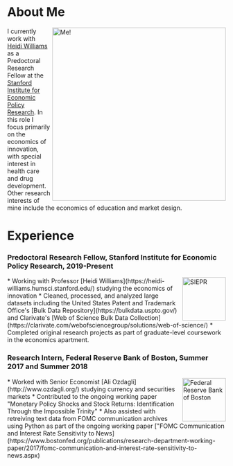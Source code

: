 # About Me
<img src="https://siepr.stanford.edu/sites/default/files/styles/large-profile/public/people/8376-siepr-headshots7919jpg-17.jpg?itok=Pj25HNGw" alt="Me!" align="right" height=400px>

I currently work with [Heidi Williams](https://heidi-williams.humsci.stanford.edu/) as a Predoctoral Research Fellow at the [Stanford Institute for Economic Policy Research](https://siepr.stanford.edu/). In this role I focus primarily on the economics of innovation, with special interest in health care and drug development. Other research interests of mine include the economics of education and market design. 

# Experience
### Predoctoral Research Fellow, Stanford Institute for Economic Policy Research, 2019-Present
<img src="https://siepr.stanford.edu/sites/default/files/styles/large-scaled/public/siepr_logo_red1transparent.gif?itok=Vo-NSgYH" alt="SIEPR" align="right" height=100px>
* Working with Professor [Heidi Williams](https://heidi-williams.humsci.stanford.edu/) studying the economics of innovation
* Cleaned, processed, and analyzed large datasets including the United States Patent and Trademark Office's [Bulk Data Repository](https://bulkdata.uspto.gov/) and Clarivate's [Web of Science Bulk Data Collection](https://clarivate.com/webofsciencegroup/solutions/web-of-science/)
* Completed original research projects as part of graduate-level coursework in the economics apartment. 


### Research Intern, Federal Reserve Bank of Boston, Summer 2017 and Summer 2018
<img src="https://res-3.cloudinary.com/crunchbase-production/image/upload/c_lpad,h_170,w_170,f_auto,b_white,q_auto:eco/v1497012825/eclz0jvo0tfi8m1rhrp2.png" alt="Federal Reserve Bank of Boston" align="right" height=100px>
* Worked with Senior Economist [Ali Ozdagli](http://www.ozdagli.org/) studying currency and securities markets
* Contributed to the ongoing working paper "Monetary Policy Shocks and Stock Returns: Identification Through the Impossible Trinity"
* Also assisted with retreiving text data from FOMC communication archives using Python as part of the ongoing working paper ["FOMC Communication and Interest Rate Sensitivity to News](https://www.bostonfed.org/publications/research-department-working-paper/2017/fomc-communication-and-interest-rate-sensitivity-to-news.aspx)
